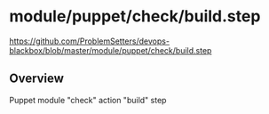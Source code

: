 # module/puppet/check/build.step

https://github.com/ProblemSetters/devops-blackbox/blob/master/module/puppet/check/build.step

## Overview

Puppet module "check" action "build" step


